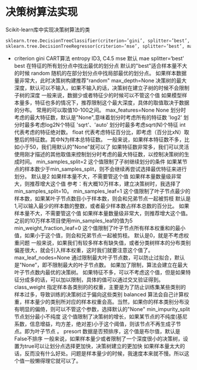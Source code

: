 # 决策树算法实现
Scikit-learn库中实现决策树算法的类
```python
sklearn.tree.DecisionTreeClassifier(criterion=’gini’, splitter=’best’, max_depth=None, min_samples_split=2, min_samples_leaf=1,\n min_weight_fraction_leaf=0.0, max_features=None, random_state=None, max_leaf_nodes=None, min_impurity_decrease=0.0,\n min_impurity_split=None, class_weight=None, presort=False)
sklearn.tree.DecisionTreeRegressor(criterion=’mse’, splitter=’best’, max_depth=None, min_samples_split=2, min_samples_leaf=1,\n min_weight_fraction_leaf=0.0, max_features=None, random_state=None, max_leaf_nodes=None, min_impurity_decrease=0.0,\n min_impurity_split=None, presort=False)
```

* criterion
	gini
		CART算法
	entropy
		ID3, C4.5
	mse
		默认
	mae
splitter=‘best'
	best
		在特征的所有划分点中找出最优的划分点
		默认的"best"适合样本量不大的时候
	random
		随机的在部分划分点中找局部最优的划分点。
		如果样本数据量非常大，此时决策树构建推荐"random" 
max_depth=None
	决策树的最大深度，默认可以不输入，如果不输入的话，决策树在建立子树的时候不会限制子树的深度
	一般来说，数据少或者特征少的时候可以不管这个值
	如果模型样本量多，特征也多的情况下，推荐限制这个最大深度，具体的取值取决于数据的分布。
	常用的可以取值10-100之间。
max_features=None
	None
		划分时考虑的最大特征数，默认是"None",意味着划分时考虑所有的特征数
	'log2'
		划分时最多考虑log2N个特征
	'sqrt'、'auto'
		划分时最多考虑sqrt(N)个特征
	int
		代表考虑的特征绝对数。
	float
		代表考虑特征百分比，即考虑（百分比xN）取整后的特征数。其中N为样本总特征数。
	一般来说，如果样本特征数不多，比如小于50，我们用默认的"None"就可以了
	如果特征数非常多，我们可以灵活使用刚才描述的其他取值来控制划分时考虑的最大特征数，以控制决策树的生成时间。
min_samples_split=2
	这个值限制了子树继续划分的条件
	如果某节点的样本数少于min_samples_split，则不会继续再尝试选择最优特征来进行划分。 默认是2
	如果样本量不大，不需要管这个值
	如果样本量数量级非常大，则推荐增大这个值
	参考：有大概10万样本，建立决策树时，我选择了min_samples_split=10。
min_samples_leaf=1
	这个值限制了叶子节点最少的样本数，如果某叶子节点数目小于样本数，则会和兄弟节点一起被剪枝
	默认是1,可以输入最少的样本数的整数，或者最少样本数占样本总数的百分比。
	如果样本量不大，不需要管这个值
	如果样本量数量级非常大，则推荐增大这个值。
	之前的10万样本项目使用min_samples_leaf的值为5
min_weight_fraction_leaf=0
	这个值限制了叶子节点所有样本权重和的最小值，如果小于这个值，则会和兄弟节点一起被剪枝。
	默认是0，就是不考虑权重问题
	一般来说，如果我们有较多样本有缺失值，或者分类树样本的分布类别偏差很大，就会引入样本权重，这时我们就要注意这个值了。
max_leaf_nodes=None
	通过限制最大叶子节点数，可以防止过拟合，默认是"None”，即不限制最大的叶子节点数。
	如果加了限制，算法会建立在最大叶子节点数内最优的决策树。
	如果特征不多，可以不考虑这个值，但是如果特征分成多的话，可以加以限制，具体的值可以通过交叉验证得到。
class_weight
	指定样本各类别的的权重，主要是为了防止训练集某些类别的样本过多，导致训练的决策树过于偏向这些类别
	balanced
		算法会自己计算权重，样本量少的类别所对应的样本权重会高。当然，如果你的样本类别分布没有明显的偏倚，则可以不管这个参数，选择默认的"None"
min_impurity_split
	节点划分最小不纯度
	这个值限制了决策树的增长，如果某节点的不纯度(基尼系数，信息增益，均方差，绝对差)小于这个阈值，则该节点不再生成子节点。即为叶子节点 。
presort
	数据是否预排序，这个值是布尔值，默认是False不排序
	一般来说，如果样本量少或者限制了一个深度很小的决策树，设置为true可以让划分点选择更加快，决策树建立的更加快
	如果样本量太大的话，反而没有什么好处。问题是样本量少的时候，我速度本来就不慢。所以这个值一般懒得理它就可以了。
